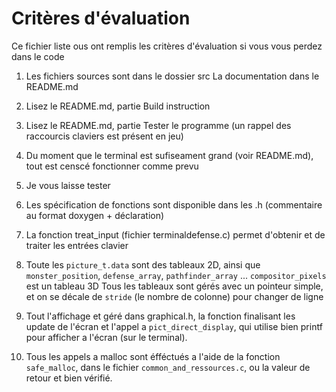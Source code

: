 # Critères d'évaluation
Ce fichier liste ous ont remplis les critères d'évaluation
si vous vous perdez dans le code

1) Les fichiers sources sont dans le dossier src
   La documentation dans le README.md

2) Lisez le README.md, partie Build instruction

3) Lisez le README.md, partie Tester le programme (un rappel des
   raccourcis claviers est présent en jeu)

4) Du moment que le terminal est sufiseament grand (voir README.md), tout est censcé fonctionner comme prevu

5) Je vous laisse tester

6) Les spécification de fonctions sont disponible dans les .h (commentaire au format doxygen + déclaration)

7) La fonction treat_input (fichier terminaldefense.c) permet d'obtenir et de traiter les entrées clavier

8) Toute les `picture_t.data` sont des tableaux 2D, ainsi que `monster_position`, `defense_array`, `pathfinder_array` ...
    `compositor_pixels` est un tableau 3D
    Tous les tableaux sont gérés avec un pointeur simple, et on se décale de `stride` (le nombre de colonne) pour changer de ligne

9) Tout l'affichage et géré dans graphical.h, la fonction finalisant les update de l'écran et l'appel
  a `pict_direct_display`, qui utilise bien printf pour afficher a l'écran (sur le terminal).

10) Tous les appels a malloc sont éfféctués a l'aide de la fonction `safe_malloc`, dans le fichier `common_and_ressources.c`, ou
     la valeur de retour et bien vérifié.
